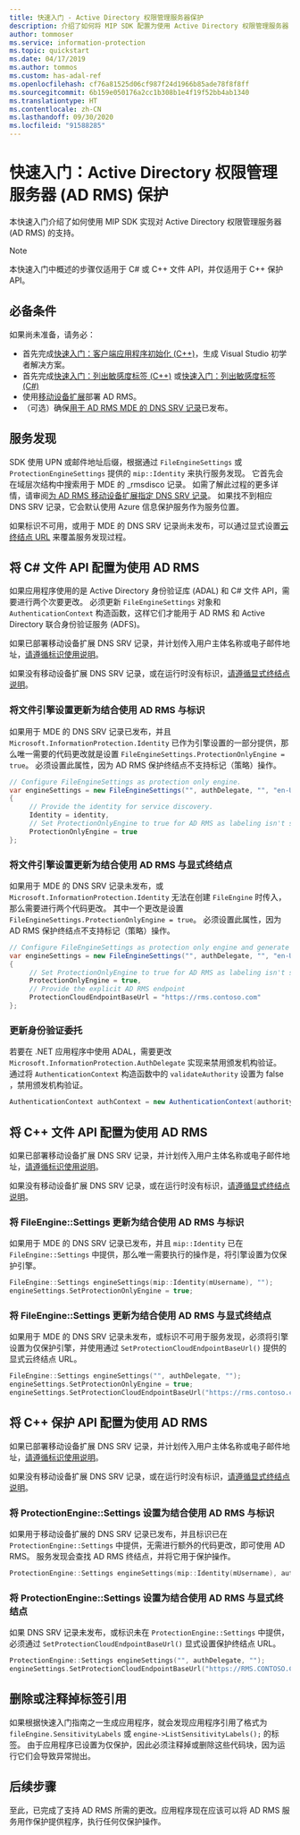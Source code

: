 ```yaml
---
title: 快速入门 - Active Directory 权限管理服务器保护
description: 介绍了如何将 MIP SDK 配置为使用 Active Directory 权限管理服务器 (AD RMS) 的快速入门
author: tommoser
ms.service: information-protection
ms.topic: quickstart
ms.date: 04/17/2019
ms.author: tommos
ms.custom: has-adal-ref
ms.openlocfilehash: cf76a81525d06cf987f24d1966b85ade78f8f8ff
ms.sourcegitcommit: 6b159e050176a2cc1b308b1e4f19f52bb4ab1340
ms.translationtype: HT
ms.contentlocale: zh-CN
ms.lasthandoff: 09/30/2020
ms.locfileid: "91588285"
---
```

# <a name="quickstart-active-directory-rights-management-server-ad-rms-protection"></a>快速入门：Active Directory 权限管理服务器 (AD RMS) 保护

本快速入门介绍了如何使用 MIP SDK 实现对 Active Directory 权限管理服务器 (AD RMS) 的支持。

> [!NOTE]
> 本快速入门中概述的步骤仅适用于 C# 或 C++ 文件 API，并仅适用于 C++ 保护 API。

## <a name="prerequisites"></a>必备条件

如果尚未准备，请务必：

- 首先完成[快速入门：客户端应用程序初始化 (C++)](quick-app-initialization-cpp.md)，生成 Visual Studio 初学者解决方案。
- 首先完成[快速入门：列出敏感度标签 (C++)](quick-file-list-labels-cpp.md) 或[快速入门：列出敏感度标签 (C#)](quick-file-list-labels-csharp.md)
- 使用[移动设备扩展](/azure/information-protection/active-directory-rights-manage-mobile-device)部署 AD RMS。
- （可选）确保[用于 AD RMS MDE 的 DNS SRV 记录](/azure/information-protection/active-directory-rights-manage-mobile-device#specifying-the-dns-srv-records-for-the-ad-rms-mobile-device-extension)已发布。

## <a name="service-discovery"></a>服务发现

SDK 使用 UPN 或邮件地址后缀，根据通过 `FileEngineSettings` 或 `ProtectionEngineSettings` 提供的 `mip::Identity` 来执行服务发现。 它首先会在域层次结构中搜索用于 MDE 的 _rmsdisco  记录。 如需了解此过程的更多详情，请审阅[为 AD RMS 移动设备扩展指定 DNS SRV 记录](/azure/information-protection/active-directory-rights-manage-mobile-device#specifying-the-dns-srv-records-for-the-ad-rms-mobile-device-extension)。 如果找不到相应 DNS SRV 记录，它会默认使用 Azure 信息保护服务作为服务位置。

如果标识不可用，或用于 MDE 的 DNS SRV 记录尚未发布，可以通过显式设置[云终结点 URL](./reference/class_mip_fileengine_settings.md#setpolicycloudendpointbaseurl-function) 来覆盖服务发现过程。

## <a name="configuring-file-api-in-c-to-use-ad-rms"></a>将 C# 文件 API 配置为使用 AD RMS

如果应用程序使用的是 Active Directory 身份验证库 (ADAL) 和 C# 文件 API，需要进行两个次要更改。 必须更新 `FileEngineSettings` 对象和 `AuthenticationContext` 构造函数，这样它们才能用于 AD RMS 和 Active Directory 联合身份验证服务 (ADFS)。

如果已部署移动设备扩展 DNS SRV 记录，并计划传入用户主体名称或电子邮件地址，[请遵循标识使用说明](#update-the-file-engine-settings-to-use-ad-rms-with-an-identity)。

如果没有移动设备扩展 DNS SRV 记录，或在运行时没有标识，[请遵循显式终结点说明](#update-the-file-engine-settings-to-use-ad-rms-with-an-explicit-endpoint)。

### <a name="update-the-file-engine-settings-to-use-ad-rms-with-an-identity"></a>将文件引擎设置更新为结合使用 AD RMS 与标识

如果用于 MDE 的 DNS SRV 记录已发布，并且 `Microsoft.InformationProtection.Identity` 已作为引擎设置的一部分提供，那么唯一需要的代码更改就是设置 `FileEngineSettings.ProtectionOnlyEngine = true`。 必须设置此属性，因为 AD RMS 保护终结点不支持标记（策略）操作。

```csharp
// Configure FileEngineSettings as protection only engine.
var engineSettings = new FileEngineSettings("", authDelegate, "", "en-US")
{
     // Provide the identity for service discovery.
     Identity = identity,
     // Set ProtectionOnlyEngine to true for AD RMS as labeling isn't supported
     ProtectionOnlyEngine = true
};
```

### <a name="update-the-file-engine-settings-to-use-ad-rms-with-an-explicit-endpoint"></a>将文件引擎设置更新为结合使用 AD RMS 与显式终结点

如果用于 MDE 的 DNS SRV 记录未发布，或 `Microsoft.InformationProtection.Identity` 无法在创建 `FileEngine` 时传入，那么需要进行两个代码更改。 其中一个更改是设置 `FileEngineSettings.ProtectionOnlyEngine = true`。 必须设置此属性，因为 AD RMS 保护终结点不支持标记（策略）操作。

```csharp
// Configure FileEngineSettings as protection only engine and generate a unique engine id.
var engineSettings = new FileEngineSettings("", authDelegate, "", "en-US")
{
     // Set ProtectionOnlyEngine to true for AD RMS as labeling isn't supported
     ProtectionOnlyEngine = true,
     // Provide the explicit AD RMS endpoint
     ProtectionCloudEndpointBaseUrl = "https://rms.contoso.com"
};
```

### <a name="update-the-authentication-delegate"></a>更新身份验证委托

若要在 .NET 应用程序中使用 ADAL，需要更改 `Microsoft.InformationProtection.AuthDelegate` 实现来禁用颁发机构验证。 通过将 `AuthenticationContext` 构造函数中的 `validateAuthority` 设置为 false  ，禁用颁发机构验证。

   ```csharp
   AuthenticationContext authContext = new AuthenticationContext(authority, false, tokenCache);
   ```

## <a name="configuring-file-api-in-c-to-use-ad-rms"></a>将 C++ 文件 API 配置为使用 AD RMS

如果已部署移动设备扩展 DNS SRV 记录，并计划传入用户主体名称或电子邮件地址，[请遵循标识使用说明](#update-the-fileenginesettings-to-use-ad-rms-with-an-identity)。

如果没有移动设备扩展 DNS SRV 记录，或在运行时没有标识，[请遵循显式终结点说明](#update-the-fileenginesettings-to-use-ad-rms-with-an-explicit-endpoint)。

### <a name="update-the-fileenginesettings-to-use-ad-rms-with-an-identity"></a>将 FileEngine::Settings 更新为结合使用 AD RMS 与标识

如果用于 MDE 的 DNS SRV 记录已发布，并且 `mip::Identity` 已在 `FileEngine::Settings` 中提供，那么唯一需要执行的操作是，将引擎设置为仅保护引擎。

```cpp
FileEngine::Settings engineSettings(mip::Identity(mUsername), "");
engineSettings.SetProtectionOnlyEngine = true;
```

### <a name="update-the-fileenginesettings-to-use-ad-rms-with-an-explicit-endpoint"></a>将 FileEngine::Settings 更新为结合使用 AD RMS 与显式终结点

如果用于 MDE 的 DNS SRV 记录未发布，或标识不可用于服务发现，必须将引擎设置为仅保护引擎，并使用通过 `SetProtectionCloudEndpointBaseUrl()` 提供的显式云终结点 URL。

```cpp
FileEngine::Settings engineSettings("", authDelegate, "");
engineSettings.SetProtectionOnlyEngine = true;
engineSettings.SetProtectionCloudEndpointBaseUrl("https://rms.contoso.com");
```

## <a name="configuring-protection-api-in-c-to-use-ad-rms"></a>将 C++ 保护 API 配置为使用 AD RMS

如果已部署移动设备扩展 DNS SRV 记录，并计划传入用户主体名称或电子邮件地址，[请遵循标识使用说明](#set-the-protectionenginesettings-to-use-ad-rms-with-an-identity)。

如果没有移动设备扩展 DNS SRV 记录，或在运行时没有标识，[请遵循显式终结点说明](#set-the-protectionenginesettings-to-use-ad-rms-with-an-explicit-endpoint)。

### <a name="set-the-protectionenginesettings-to-use-ad-rms-with-an-identity"></a>将 ProtectionEngine::Settings 设置为结合使用 AD RMS 与标识

如果用于移动设备扩展的 DNS SRV 记录已发布，并且标识已在 `ProtectionEngine::Settings` 中提供，无需进行额外的代码更改，即可使用 AD RMS。 服务发现会查找 AD RMS 终结点，并将它用于保护操作。

```cpp
ProtectionEngine::Settings engineSettings(mip::Identity(mUsername), authDelegate, "");
```

### <a name="set-the-protectionenginesettings-to-use-ad-rms-with-an-explicit-endpoint"></a>将 ProtectionEngine::Settings 设置为结合使用 AD RMS 与显式终结点

如果 DNS SRV 记录未发布，或标识未在 `ProtectionEngine::Settings` 中提供，必须通过 `SetProtectionCloudEndpointBaseUrl()` 显式设置保护终结点 URL。

```cpp
ProtectionEngine::Settings engineSettings("", authDelegate, "");
engineSettings.SetProtectionCloudEndpointBaseUrl("https://RMS.CONTOSO.COM");
```

## <a name="remove-or-comment-label-references"></a>删除或注释掉标签引用

如果根据快速入门指南之一生成应用程序，就会发现应用程序引用了格式为 `fileEngine.SensitivityLabels` 或 `engine->ListSensitivityLabels();` 的标签。 由于应用程序已设置为仅保护，因此必须注释掉或删除这些代码块，因为运行它们会导致异常抛出。

## <a name="next-steps"></a>后续步骤

至此，已完成了支持 AD RMS 所需的更改。应用程序现在应该可以将 AD RMS 服务用作保护提供程序，执行任何仅保护操作。